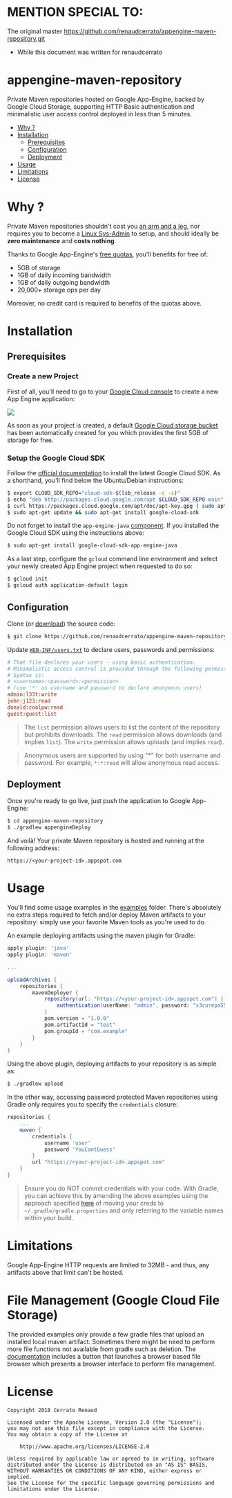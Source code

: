 




# MENTION SPECIAL TO:
The original master
https://github.com/renaudcerrato/appengine-maven-repository.git

* While this document was written for  renaudcerrato




# appengine-maven-repository

Private Maven repositories hosted on Google App-Engine, backed by Google Cloud Storage, supporting HTTP Basic authentication and minimalistic user access control deployed in less than 5 minutes.

   * [Why ?](#why-)
   * [Installation](#installation)
      * [Prerequisites](#prerequisites)
      * [Configuration](#configuration)
      * [Deployment](#deployment)
   * [Usage](#usage)
   * [Limitations](#limitations)
   * [License](#license)
   
# Why ?

Private Maven repositories shouldn't cost you [an arm and a leg](https://www.cloudrepo.io/pricing.html), nor requires you to become a [Linux Sys-Admin](https://inthecheesefactory.com/blog/how-to-setup-private-maven-repository/en) to setup, and should ideally be **zero maintenance** and **costs nothing**.

Thanks to Google App-Engine's [free quotas](https://cloud.google.com/appengine/docs/quotas), you'll benefits for free of:

* 5GB of storage
* 1GB of daily incoming bandwidth
* 1GB of daily outgoing bandwidth
* 20,000+ storage ops per day

Moreover, no credit card is required to benefits of the quotas above.

# Installation

## Prerequisites

### Create a new Project
First of all, you'll need to go to your [Google Cloud console](https://console.cloud.google.com/projectselector/appengine/create?lang=java&st=true) to create a new App Engine application: 

![](https://i.imgur.com/SD1WwP3.png)

As soon as your project is created, a default [Google Cloud storage bucket](https://console.cloud.google.com/storage/browser) has been automatically created for you which provides the first 5GB of storage for free.

### Setup the Google Cloud SDK

Follow the [official documentation](https://cloud.google.com/sdk/docs/) to install the latest Google Cloud SDK. As a shorthand, you'll find below the Ubuntu/Debian instructions:


```bash
$ export CLOUD_SDK_REPO="cloud-sdk-$(lsb_release -c -s)"
$ echo "deb http://packages.cloud.google.com/apt $CLOUD_SDK_REPO main" | sudo tee -a /etc/apt/sources.list.d/google-cloud-sdk.list
$ curl https://packages.cloud.google.com/apt/doc/apt-key.gpg | sudo apt-key add -
$ sudo apt-get update && sudo apt-get install google-cloud-sdk
```

Do not forget to install the `app-engine-java` [component](https://cloud.google.com/sdk/docs/components#external_package_managers). If you installed the Google Cloud SDK using the instructions above:

```bash
$ sudo apt-get install google-cloud-sdk-app-engine-java
```

As a last step, configure the `gcloud` command line environment and select your newly created App Engine project when requested to do so:

```bash
$ gcloud init
$ gcloud auth application-default login
```

## Configuration

Clone (or [download](https://github.com/renaudcerrato/appengine-maven-repository/archive/master.zip)) the source code:

```bash
$ git clone https://github.com/renaudcerrato/appengine-maven-repository.git
```

Update [`WEB-INF/users.txt`](src/main/webapp/WEB-INF/users.txt) to declare users, passwords and permissions:

```ini
# That file declares your users - using basic authentication.
# Minimalistic access control is provided through the following permissions: write, read, or list.
# Syntax is:
# <username>:<password>:<permission>
# (use '*' as username and password to declare anonymous users)
admin:l33t:write
john:j123:read
donald:coolpw:read
guest:guest:list
```
> The `list` permission allows users to list the content of the repository but prohibits downloads. The `read` permission allows downloads (and implies `list`). The `write` permission allows uploads (and implies `read`).

> Anonymous users are supported by using "*" for both username and password. For example, `*:*:read` will allow anonymous read access. 

## Deployment

Once you're ready to go live, just push the application to Google App-Engine:

```bash
$ cd appengine-maven-repository
$ ./gradlew appengineDeploy
```

And voilà! Your private Maven repository is hosted and running at the following address:

`https://<your-project-id>.appspot.com`

# Usage

You'll find some usage examples in the [examples](examples) folder. There's absolutely no extra steps required to fetch and/or deploy Maven artifacts to your repository: simply use your favorite Maven tools as you're used to do. 

An example deploying artifacts using the maven plugin for Gradle:

```gradle
apply plugin: 'java'
apply plugin: 'maven'

...

uploadArchives {
    repositories {
        mavenDeployer {
            repository(url: "https://<your-project-id>.appspot.com") {
                authentication(userName: "admin", password: "s3curepa55w0rd")
            }
            pom.version = "1.0.0"
            pom.artifactId = "test"
            pom.groupId = "com.example"
        }
    }
}
```

Using the above plugin, deploying artifacts to your repository is as simple as:

```bash
$ ./gradlew upload
```

In the other way, accessing password protected Maven repositories using Gradle only requires you to specify the `credentials` closure:

```gradle
repositories {
    ...
    maven {
        credentials {
            username 'user'
            password 'YouCantGuess'
        }
        url "https://<your-project-id>.appspot.com"
    }
}
```

> Ensure you do NOT commit credentials with your code. With Gradle, you can achieve this by amending the above examples using the approach specified [here](http://stackoverflow.com/a/12751665/752167) of moving your creds to `~/.gradle/gradle.properties` and only referring to the variable names within your build.

# Limitations

Google App-Engine HTTP requests are limited to 32MB - and thus, any artifacts above that limit can't be hosted.

# File Management (Google Cloud File Storage)

The provided examples only provide a few gradle files that upload an installed local maven artifact. Sometimes there might be need to perform more file functions not available from gradle such as deletion.
The [documentation](https://cloud.google.com/storage/docs/uploading-objects) includes a button that launches a browser based file browser which presents a browser interface to perform file management.

# License

```
Copyright 2018 Cerrato Renaud

Licensed under the Apache License, Version 2.0 (the "License");
you may not use this file except in compliance with the License.
You may obtain a copy of the License at

    http://www.apache.org/licenses/LICENSE-2.0

Unless required by applicable law or agreed to in writing, software
distributed under the License is distributed on an "AS IS" BASIS,
WITHOUT WARRANTIES OR CONDITIONS OF ANY KIND, either express or implied.
See the License for the specific language governing permissions and
limitations under the License.
```
